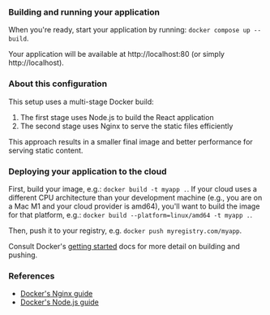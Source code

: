 ### Building and running your application

When you're ready, start your application by running:
`docker compose up --build`.

Your application will be available at http://localhost:80 (or simply http://localhost).

### About this configuration

This setup uses a multi-stage Docker build:
1. The first stage uses Node.js to build the React application
2. The second stage uses Nginx to serve the static files efficiently

This approach results in a smaller final image and better performance for serving static content.

### Deploying your application to the cloud

First, build your image, e.g.: `docker build -t myapp .`.
If your cloud uses a different CPU architecture than your development
machine (e.g., you are on a Mac M1 and your cloud provider is amd64),
you'll want to build the image for that platform, e.g.:
`docker build --platform=linux/amd64 -t myapp .`.

Then, push it to your registry, e.g. `docker push myregistry.com/myapp`.

Consult Docker's [getting started](https://docs.docker.com/go/get-started-sharing/)
docs for more detail on building and pushing.

### References
* [Docker's Nginx guide](https://docs.docker.com/samples/nginx/)
* [Docker's Node.js guide](https://docs.docker.com/language/nodejs/)